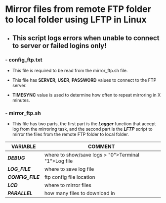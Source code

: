 # Mirror files from remote FTP folder to local folder using LFTP in Linux

- ## This script logs errors when unable to connect to server or failed logins only!

### - config_ftp.txt

- This file is required  to be read from the mirror_ftp.sh file.

 - This file has **SERVER**, **USER**, **PASSWORD** values to connect to the FTP server.

 - **TIMESYNC** value is used to determine how often to repeat mirroring in X minutes.


### - mirror_ftp.sh

 - This file has two parts, the first part is the ***Logger*** function that accept log from the mirroring task, and the second part is the ***LFTP*** script to mirror the files from the remote FTP folder to local folder.


VARIABLE | COMMENT
------------ | -------------
***DEBUG*** | where to show/save logs >  "0">Terminal "1">Log file
***LOG_FILE*** | where to save log file
***CONFIG_FILE*** | ftp config file location
***LCD*** | where to mirror files
***PARALLEL*** | how many files to download in 

